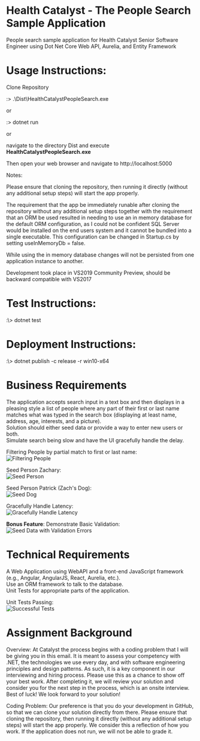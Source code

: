 # Health Catalyst - The People Search Sample Application
People search sample application for Health Catalyst Senior Software Engineer using Dot Net Core Web API, Aurelia, and Entity Framework

# Usage Instructions:
Clone Repository  
  
:> .\\Dist\\HealthCatalystPeopleSearch.exe  
  
or

:> dotnet run  
  
or  

navigate to the directory Dist and execute **HealthCatalystPeopleSearch.exe**
  
Then open your web browser and navigate to http://localhost:5000  
  
Notes:  
  
Please ensure that cloning the repository, then running it directly (without any additional setup steps) will start the app properly.

The requirement that the app be immediately runable after cloning the repository without any additional setup steps together with the requirement that an ORM be used resulted in needing to use an in memory database for the default ORM configuration, as I could not be confident SQL Server would be installed on the end users system and it cannot be bundled into a single executable. This configuration can be changed in Startup.cs by setting useInMemoryDb = false.  
  
While using the in memory database changes will not be persisted from one application instance to another.  
  
Development took place in VS2019 Community Preview, should be backward compatible with VS2017  
  
# Test Instructions:  
:\\> dotnet test  
  
# Deployment Instructions:
:\\> dotnet publish -c release -r win10-x64  

# Business Requirements

The application accepts search input in a text box and then displays in a pleasing style a list of people where any part of their first or last name matches what was typed in the search box (displaying at least name, address, age, interests, and a picture).  
Solution should either seed data or provide a way to enter new users or both.  
Simulate search being slow and have the UI gracefully handle the delay.  
  
Filtering People by partial match to first or last name:  
![Filtering People](https://raw.githubusercontent.com/vanderstack/VanderStackHealthCatalyst/master/HealthCatalystPeopleSearch/static/Demo/filter.gif)  
  
Seed Person Zachary:  
![Seed Person](https://raw.githubusercontent.com/vanderstack/VanderStackHealthCatalyst/master/HealthCatalystPeopleSearch/static/Demo/seed-zach.gif)  
  
Seed Person Patrick (Zach's Dog):  
![Seed Dog](https://raw.githubusercontent.com/vanderstack/VanderStackHealthCatalyst/master/HealthCatalystPeopleSearch/static/Demo/seed-patrick.gif)  
  
Gracefully Handle Latency:  
![Gracefully Handle Latency](https://raw.githubusercontent.com/vanderstack/VanderStackHealthCatalyst/master/HealthCatalystPeopleSearch/static/Demo/latency.gif)  
  
**Bonus Feature**: Demonstrate Basic Validation:  
![Seed Data with Validation Errors](https://raw.githubusercontent.com/vanderstack/VanderStackHealthCatalyst/master/HealthCatalystPeopleSearch/static/Demo/validation.gif)  
  
# Technical Requirements

A Web Application using WebAPI and a front-end JavaScript framework (e.g., Angular, AngularJS, React, Aurelia, etc.).  
Use an ORM framework to talk to the database.  
Unit Tests for appropriate parts of the application.  
  
Unit Tests Passing:  
![Successful Tests](https://raw.githubusercontent.com/vanderstack/VanderStackHealthCatalyst/master/HealthCatalystPeopleSearch/static/Demo/tests.gif)  
  
# Assignment Background

Overview:
At Catalyst the process begins with a coding problem that I will be giving you in this email.  It is meant to assess your competency with .NET, the technologies we use every day, and with software engineering principles and design patterns. As such, it is a key component in our interviewing and hiring process.  Please use this as a chance to show off your best work. After completing it, we will review your solution and consider you for the next step in the process, which is an onsite interview.  Best of luck! We look forward to your solution!

Coding Problem:
Our preference is that you do your development in GitHub, so that we can clone your solution directly from there. Please ensure that cloning the repository, then running it directly (without any additional setup steps) will start the app properly. We consider this a reflection of how you work. If the application does not run, we will not be able to grade it.
